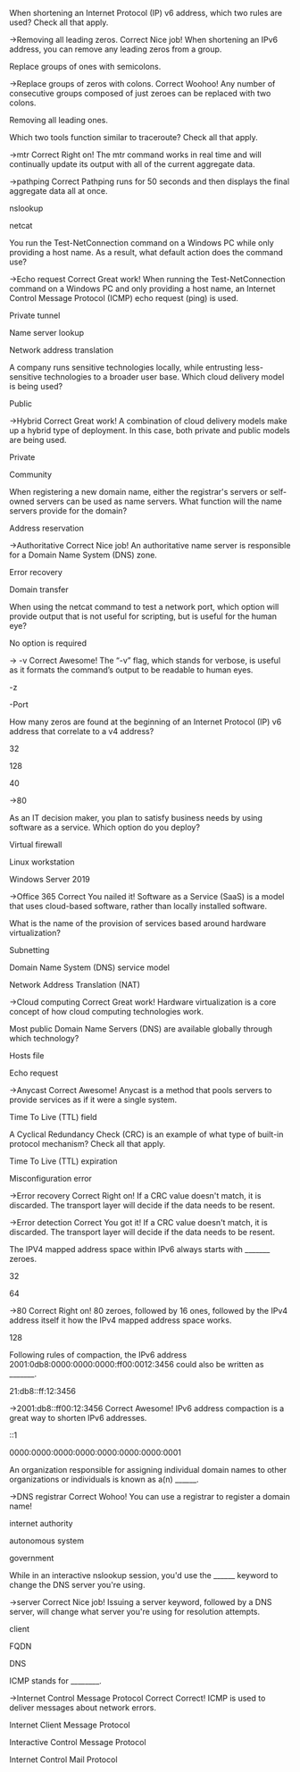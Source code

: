 When shortening an Internet Protocol (IP) v6 address, which two rules are used? Check all that apply.

->Removing all leading zeros.
Correct
Nice job! When shortening an IPv6 address, you can remove any leading zeros from a group.

Replace groups of ones with semicolons.

->Replace groups of zeros with colons.
Correct
Woohoo! Any number of consecutive groups composed of just zeroes can be replaced with two colons.

Removing all leading ones.



Which two tools function similar to traceroute? Check all that apply.

->mtr
Correct
Right on! The mtr command works in real time and will continually update its output with all of the current aggregate data.

->pathping
Correct
Pathping runs for 50 seconds and then displays the final aggregate data all at once.

nslookup

netcat




You run the Test-NetConnection command on a Windows PC while only providing a host name. As a result, what default action does the command use?

->Echo request
Correct
Great work! When running the Test-NetConnection command on a Windows PC and only providing a host name, an Internet Control Message Protocol (ICMP) echo request (ping) is used.

Private tunnel

Name server lookup

Network address translation




A company runs sensitive technologies locally, while entrusting less-sensitive technologies to a broader user base. Which cloud delivery model is being used?

Public

->Hybrid
Correct
Great work! A combination of cloud delivery models make up a hybrid type of deployment. In this case, both private and public models are being used.

Private

Community




When registering a new domain name, either the registrar's servers or self-owned servers can be used as name servers. What function will the name servers provide for the domain?

Address reservation

->Authoritative
Correct
Nice job! An authoritative name server is responsible for a Domain Name System (DNS) zone.

Error recovery

Domain transfer




When using the netcat command to test a network port, which option will provide output that is not useful for scripting, but is useful for the human eye?

No option is required

-> -v
Correct
Awesome! The “-v” flag, which stands for verbose, is useful as it formats the command’s output to be readable to human eyes.

-z

-Port




How many zeros are found at the beginning of an Internet Protocol (IP) v6 address that correlate to a v4 address?

32

128

40

->80




As an IT decision maker, you plan to satisfy business needs by using software as a service. Which option do you deploy?

Virtual firewall

Linux workstation

Windows Server 2019

->Office 365
Correct
You nailed it! Software as a Service (SaaS) is a model that uses cloud-based software, rather than locally installed software.





What is the name of the provision of services based around hardware virtualization?

Subnetting

Domain Name System (DNS) service model

Network Address Translation (NAT)

->Cloud computing
Correct
Great work! Hardware virtualization is a core concept of how cloud computing technologies work.





Most public Domain Name Servers (DNS) are available globally through which technology?

Hosts file

Echo request

->Anycast
Correct
Awesome! Anycast is a method that pools servers to provide services as if it were a single system.

Time To Live (TTL) field





A Cyclical Redundancy Check (CRC) is an example of what type of built-in protocol mechanism? Check all that apply.

Time To Live (TTL) expiration

Misconfiguration error

->Error recovery
Correct
Right on! If a CRC value doesn't match, it is discarded. The transport layer will decide if the data needs to be resent.

->Error detection
Correct
You got it! If a CRC value doesn't match, it is discarded. The transport layer will decide if the data needs to be resent.





The IPV4 mapped address space within IPv6 always starts with _______ zeroes.

32

64

->80
Correct
Right on! 80 zeroes, followed by 16 ones, followed by the IPv4 address itself it how the IPv4 mapped address space works.

128





Following rules of compaction, the IPv6 address 2001:0db8:0000:0000:0000:ff00:0012:3456 could also be written as _______.

21:db8::ff:12:3456

->2001:db8::ff00:12:3456
Correct
Awesome! IPv6 address compaction is a great way to shorten IPv6 addresses.

::1

0000:0000:0000:0000:0000:0000:0000:0001





An organization responsible for assigning individual domain names to other organizations or individuals is known as a(n) ______.

->DNS registrar
Correct
Wohoo! You can use a registrar to register a domain name!

internet authority

autonomous system

government





While in an interactive nslookup session, you'd use the ______ keyword to change the DNS server you're using.

->server
Correct
Nice job! Issuing a server keyword, followed by a DNS server, will change what server you're using for resolution attempts.

client

FQDN

DNS





ICMP stands for ________.

->Internet Control Message Protocol
Correct
Correct! ICMP is used to deliver messages about network errors.

Internet Client Message Protocol

Interactive Control Message Protocol

Internet Control Mail Protocol